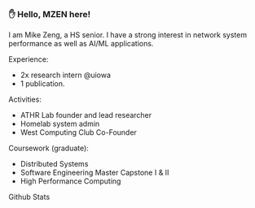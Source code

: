 ### ✋ Hello, MZEN here!

I am Mike Zeng, a HS senior. I have a strong interest in network system performance as well as AI/ML applications.

Experience:
- 2x research intern @uiowa
- 1 publication.

Activities:
- ATHR Lab founder and lead researcher
- Homelab system admin
- West Computing Club Co-Founder

Coursework (graduate):
- Distributed Systems
- Software Engineering Master Capstone I & II
- High Performance Computing

Github Stats
